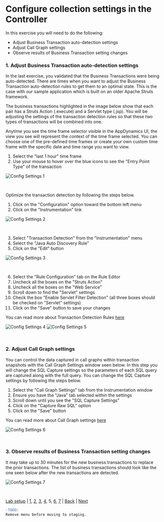 # Configure collection settings in the Controller

In this exercise you will need to do the following:
- Adjust Business Transaction auto-detection settings
- Adjust Call Graph settings
- Observe results of Business Transaction setting changes


### **1.** Adjust Business Transaction auto-detection settings

In the last exercise, you validated that the Business Transactions were being auto-detected.  There are times when you want to adjust the Business Transaction auto-detection rules to get them to an optimal state.  This is the case with our sample application which is built on an older Apache Struts framework.

The business transactions highlighted in the image below show that each pair has a Struts Action (.execute) and a Servlet type (.jsp).  You will be adjusting the settings of the transaction detection rules so that these two types of transactions will be combined into one.  

Anytime you see the time frame selector visible in the AppDynamics UI, the view you see will represent the context of the time frame selected.  You can choose one of the pre-defined time frames or create your own custom time frame with the specific date and time range you want to view.

1. Select the "last 1 hour" time frame
2. Use your mouse to hover over the blue icons to see the "Entry Point Type" of the transaction
 

![Config Settings 1](./assets/images/05-collection-conf-01.png)

<br>

Optimize the transaction detection by following the steps below.

1. Click on the "Configuration" option toward the bottom left menu
2. Click on the "Instrumentation" link

![Config Settings 2](./assets/images/05-collection-conf-02.png)

<br>

3. Select "Transaction Detection" from the "Instrumentation" menu
4. Select the "Java Auto Discovery Rule"
5. Click on the "Edit" button


![Config Settings 3](./assets/images/05-collection-conf-03.png)

<br>


6. Select the "Rule Configuration" tab on the Rule Editor
7. Uncheck all the boxes on the  "Struts Action"
8. Uncheck all the boxes on the  "Web Service"
9. Scroll down to find the "Servlet" settings
10. Check the box "Enable Servlet Filter Detection" (all three boxes should be checked on "Servlet" settings)
11. Click on the "Save" button to save your changes

You can read more about Transaction Detection Rules [here](https://docs.appdynamics.com/display/latest/Transaction+Detection+Rules)

![Config Settings 4](./assets/images/05-collection-conf-04.png)
![Config Settings 5](./assets/images/05-collection-conf-05.png)

<br>

### **2.** Adjust Call Graph settings

You can control the data captured in call graphs within transaction snapshots with the Call Graph Settings window seen below.  In this step you will change the SQL Capture settings so the parameters of each SQL query are captured along with the full query.  You can change the SQL Capture settings by following the steps below.

1. Select the "Call Graph Settings" tab from the Instrumentation window
2. Ensure you have the "Java" tab selected within the settings
3. Scroll down until you see the "SQL Capture Settings"
4. Click on the "Capture Raw SQL" option
5. Click on the "Save" button

You can read more about Call Graph settings [here](https://docs.appdynamics.com/display/latest/Call+Graph+Settings)

![Config Settings 6](./assets/images/05-collection-conf-06.png)

<br>

### **3.** Observe results of Business Transaction setting changes

It may take up to 30 minutes for the new business transactions to replace the prior transactions.  The list of business transactions should look like the one seen below after the new transactions are detected.

![Config Settings 7](./assets/images/05-collection-conf-07.png)

<br>

[Lab setup](../appd-sandbox-setup-101/1.md) | [1](1.md), [2](2.md), [3](3.md), [4](4.md), 5, [6](6.md), [7](7.md) | [Back](4.md) | [Next](6.md)    

```diff
-TODO:  
Remove menu before moving to staging.
```
